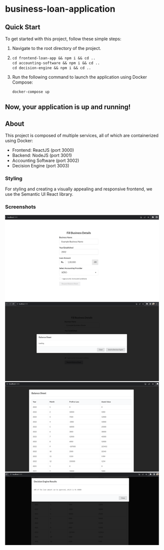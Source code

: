 # business-loan-application

## Quick Start

To get started with this project, follow these simple steps:

1. Navigate to the root directory of the project.

2. ```cd backend && npm i && cd ..
   cd frontend-loan-app && npm i && cd ..
   cd accounting-software && npm i && cd ..
   cd decision-engine && npm i && cd ..
   ```

3. Run the following command to launch the application using Docker Compose:

   ```bash
   docker-compose up
   ```

## Now, your application is up and running!

## About

This project is composed of multiple services, all of which are containerized using Docker:

- Frontend: ReactJS (port 3000)
- Backend: NodeJS (port 3001)
- Accounting Software (port 3002)
- Decision Engine (port 3003)

### Styling

For styling and creating a visually appealing and responsive frontend, we use the Semantic UI React library.

### Screenshots

![Alt text](screenshots/main.PNG)
![Alt text](screenshots/balance_sheet_loading.PNG)
![Alt text](screenshots/balance_sheet_loaded.PNG)
![Alt text](screenshots/decision_engine.PNG)
